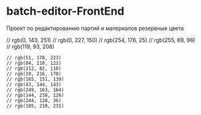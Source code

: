 # batch-editor-FrontEnd
Проект по редактированию партий и материалов
  резервные цвета

  // rgb(0, 143, 251)
    // rgb(0, 227, 150)
    // rgb(254, 176, 25)
    // rgb(255, 69, 96)
    // rgb(119, 93, 208)

    // rgb(51, 178, 223)
    // rgb(84, 110, 122)
    // rgb(212, 82, 110)
    // rgb(19, 216, 170)
    // rgb(165, 151, 139)
    // rgb(43, 144, 143)
    // rgb(249, 163, 164)
    // rgb(144, 238, 126)
    // rgb(244, 128, 36)
    // rgb(105, 210, 231)